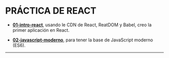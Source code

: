 # PRÁCTICA DE REACT

- [**01-intro-react**](https://github.com/eugenia1984/react-y-react-pro/tree/main/react/01-intro-react), usando le CDN de React, ReatDOM y Babel, creo la primer aplicación en React.

- [**02-javascript-moderno**](https://github.com/eugenia1984/react-y-react-pro/tree/main/react/02-javascript-moderno), para tener la base de JavaScript moderno (ES6).

---